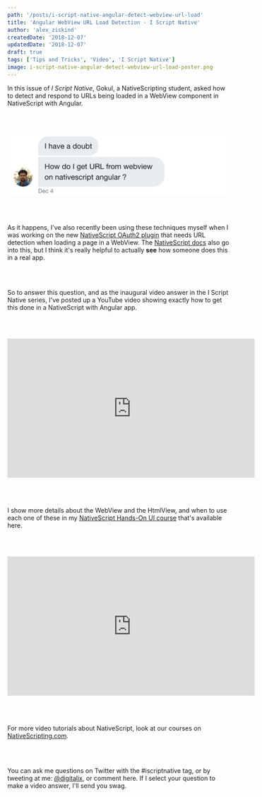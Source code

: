 ```yaml
---
path: '/posts/i-script-native-angular-detect-webview-url-load'
title: 'Angular WebView URL Load Detection - I Script Native'
author: 'alex_ziskind'
createdDate: '2018-12-07'
updatedDate: '2018-12-07'
draft: true
tags: ['Tips and Tricks', 'Video', 'I Script Native']
image: i-script-native-angular-detect-webview-url-load-poster.png
---
```


In this issue of _I Script Native_, Gokul, a NativeScripting student, asked how to detect and respond to URLs being loaded in a WebView component in NativeScript with Angular.

<br/><br/>

![screenshot](./images/gokul-question.png)

<br/><br/>

As it happens, I've also recently been using these techniques myself when I was working on the new [NativeScript OAuth2 plugin](https://market.nativescript.org/plugins/nativescript-oauth2) that needs URL detection when loading a page in a WebView. The [NativeScript docs](https://docs.nativescript.org/ui/ns-ui-widgets/web-view) also go into this, but I think it's really helpful to actually **see** how someone does this in a real app.

<br/><br/>

So to answer this question, and as the inaugural video answer in the I Script Native series, I've posted up a YouTube video showing exactly how to get this done in a NativeScript with Angular app.

<br/><br/>

<div class="videoWrapper">
    <iframe width="560" height="315" src="https://www.youtube.com/embed/j5KyMJFTklw" frameborder="0" allowfullscreen></iframe>
</div>

<br><br>

I show more details about the WebView and the HtmlView, and when to use each one of these in my [NativeScript Hands-On UI course](https://nativescripting.com/course/nativescript-hands-on-ui/) that's available here.

<br/><br/>

<div class="videoWrapper">
    <iframe width="560" height="315" src="https://www.youtube.com/embed/j5KyMJFTklw" frameborder="0" allowfullscreen></iframe>
</div>

<br><br>

For more video tutorials about NativeScript, look at our courses on [NativeScripting.com](https://nativescripting.com).

<br/><br/>

You can ask me questions on Twitter with the #iscriptnative tag, or by tweeting at me: <a href="https://twitter.com/digitalix" target="_blank">@digitalix</a>, or comment here. If I select your question to make a video answer, I'll send you swag.

<br/><br/>
